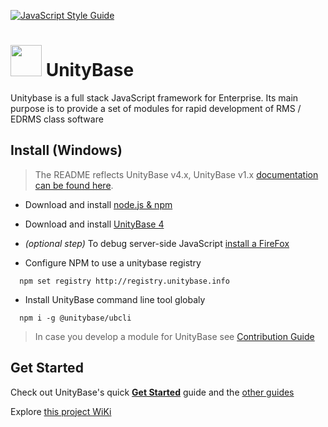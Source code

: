 [![JavaScript Style Guide](https://img.shields.io/badge/code_style-standard-brightgreen.svg)](https://standardjs.com)

# <a href="https://unitybase.info/"> <img src="https://unitybase.info/ub-logo-c.svg" height="50"></a> UnityBase

Unitybase is a full stack JavaScript framework for Enterprise. Its main purpose is to provide a set of modules for rapid development of RMS / EDRMS class software


## Install (Windows)

> The README reflects UnityBase v4.x, UnityBase v1.x [documentation can be found here](https://git-pub.intecracy.com/unitybase/samples/tree/master/courses/tutorial).

  - Download and install [node.js & npm](https://nodejs.org/en/download/)
  - Download and install [UnityBase 4](https://unitybase.info/downloads/UnityBaseSetup-v4.exe)
  - _(optional step)_ To debug server-side JavaScript [install a FireFox](https://www.mozilla.org/ru/firefox/new/)

  - Configure NPM to use a unitybase registry
```
  npm set registry http://registry.unitybase.info 
```
  - Install UnityBase command line tool globaly
```
  npm i -g @unitybase/ubcli
```

> In case you develop a module for UnityBase see [Contribution Guide](CONTRIBUTING.md)

## Get Started

Check out UnityBase's quick [**Get Started**](https://git-pub.intecracy.com/unitybase/samples/tree/master/courses/tutorial-v4) guide 
and the [other guides](https://git-pub.intecracy.com/unitybase/samples)

Explore [this project WiKi](https://git-pub.intecracy.com/unitybase/ubjs/wikis/home)
